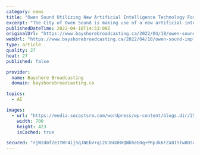 ```yaml
---
category: news
title: "Owen Sound Utilizing New Artificial Intelligence Technology For Road Condition Assessments"
excerpt: "The City of Owen Sound is making use of a new artificial intelligence technology in its road condition assessment process. The city says the data collected from this process will assist in making the most of the annual road resurfacing budget as it invests in critical infrastructure."
publishedDateTime: 2022-04-18T14:53:00Z
originalUrl: "https://www.bayshorebroadcasting.ca/2022/04/18/owen-sound-implements-artificial-intelligence-for-road-assessment-process/"
webUrl: "https://www.bayshorebroadcasting.ca/2022/04/18/owen-sound-implements-artificial-intelligence-for-road-assessment-process/"
type: article
quality: 27
heat: 27
published: false

provider:
  name: Bayshore Broadcasting
  domain: bayshorebroadcasting.ca

topics:
  - AI

images:
  - url: "https://media.socastsrm.com/wordpress/wp-content/blogs.dir/2522/files/2022/04/irisgo.png"
    width: 700
    height: 423
    isCached: true

secured: "rjWIdmfZe1YWr4ijSqJNEbV+q12VJ6GOHXQWbheGOq+PRpJk6FZa8I5Tw8OsuKRkvuLkzJ/G6Msek8pBIt5i4JIppucAEk+B9FqFTL2ileSOwJDb44zH7RH3SaCwOi5rxa9k9X+hIRLbSxdISdejJNShq98jZzpf/Lv0fYV/DJ5B8rUZiQPTSm4HHFDjYpA420WD0qP/IMiP9Fa1lBROmXKMmBTFJics7dSmCtRcDdC1gRFgDGiRQh90QhqxNBzriKxdRi2m+gTGNw61CQcLA0ctT3nIhQe6PWnyWgR42i7tBLisWLSmbviRtRfcTtkOppxpzZhZyOhBrSJotbmGPcVWwq76yIvxu3avFH0tmbY=;MZg7t7uu2+skYOPtCK92Eg=="
---
```


